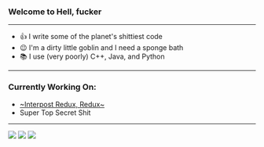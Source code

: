 ### Welcome to Hell, fucker
***
- 👍 I write some of the planet's shittiest code 
- 😉 I'm a dirty little goblin and I need a sponge bath
- 📚 I use (very poorly) C++, Java, and Python 
***
### Currently Working On:

- <a href="https://github.com/Worker-Man-TBS/Interpost-Redux-Redux">~Interpost Redux, Redux~</a>
- Super Top Secret Shit 
***
<img src="https://img.shields.io/badge/-C++-00599C?logo=html5&logoColor=fff"> <img src="https://img.shields.io/badge/-Java-007396?logo=html5&logoColor=fff"> <img src="https://img.shields.io/badge/-Python-3776AB?logo=html5&logoColor=fff">
